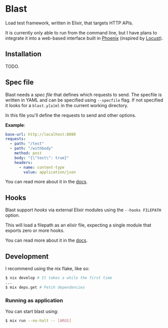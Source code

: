 # Blast

Load test framework, written in Elixir, that targets HTTP APIs.

It is currently only able to run from the command line,
but I have plans to integrate it into a web-based interface 
built in [Phoenix](https://www.phoenixframework.org/) (inspired by [Locust](https://locust.io)).

## Installation

TODO.

## Spec file

Blast needs a *spec file* that defines which requests to send.
The specfile is written in YAML and can be specified using `--specfile` flag.
If not specified it looks for a `blast.y[a]ml` in the current working directory.

In this file you'll define the requests to send and other options.

**Example**:
```yaml
base-url: http://localhost:8080
requests:
  - path: "/test"
  - path: "/withbody"
    method: post
    body: "{\"test\": true}"
    headers:
      - name: content-type
        value: application/json
```

You can read more about it in the [docs](./docs/specfile.md).

## Hooks
Blast support _hooks_ via external Elixir modules using the `--hooks FILEPATH` option.

This will load a filepath as an elixir file, expecting a single module that exports
zero or more hooks.

You can read more about it in the [docs](./docs/hooks.md).

## Development

I recommend using the nix flake, like so:

```sh
$ nix develop # It takes a while the first time
...
$ mix deps.get # Fetch dependencies
```

### Running as application

You can start blast using:
```sh
$ mix run --no-halt -- [ARGS]
```
